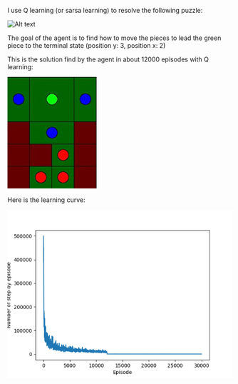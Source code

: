 I use Q learning (or sarsa learning) to resolve the following puzzle:

![Alt text](puzzle.png "Puzzle")

The goal of the agent is to find how to move the pieces to lead the green piece to the terminal state (position y: 3, position x: 2)

This is the solution find by the agent in about 12000 episodes with Q learning:

![](path_found.gif)

Here is the learning curve:

![Alt text](Figure_1.png "Number of time step by episode")
